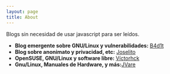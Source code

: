 ```yaml
---
layout: page
title: About
---
```

Blogs sin necesidad de usar javascript para ser leídos.
* **Blog emergente sobre GNU/Linux y vulnerabilidades:** [B4d1t](https://blog.taller404.org)
* **Blog sobre anonimato y privacidad, etc:** [Joselito](https://joselito.mataroa.blog)
* **OpenSUSE, GNU/Linux y software libre:** [Víctorhck](https://victorhckinthefreeworld.com)
* **Gnu/Linux, Manuales de Hardware, y más:**[JVare](https://jvare.com)
